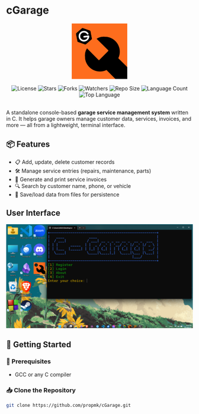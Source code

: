 # cGarage

<p align="center">
  <img src="assets/cgarage.png" alt="cGarage Logo" width="150"/>
</p>


<div align="center">
  <img src="https://img.shields.io/github/license/propmk/cgarage" alt="License" />
  <img src="https://img.shields.io/github/stars/propmk/cgarage" alt="Stars" />
  <img src="https://img.shields.io/github/forks/propmk/cgarage" alt="Forks" />
  <img src="https://img.shields.io/github/watchers/propmk/cgarage" alt="Watchers" />
  <img src="https://img.shields.io/github/repo-size/propmk/cgarage" alt="Repo Size" />
  <img src="https://img.shields.io/github/languages/count/propmk/cgarage" alt="Language Count" />
  <img src="https://img.shields.io/github/languages/top/propmk/cgarage" alt="Top Language" />
</div>
<br>


A standalone console-based **garage service management system** written in C. It helps garage owners manage customer data, services, invoices, and more — all from a lightweight, terminal interface.


## 📦 Features

- 📋 Add, update, delete customer records  
- 🛠 Manage service entries (repairs, maintenance, parts)  
- 🧾 Generate and print service invoices  
- 🔍 Search by customer name, phone, or vehicle  
- 💾 Save/load data from files for persistence


## User Interface

<p align="center">
  <img src="assets/cgarage-windows-screenshot.png" alt="cGarage Windows Screenshot" width="800"/>
</p>


## 🏁 Getting Started

### 🔧 Prerequisites

- GCC or any C compiler

### 📥 Clone the Repository

```bash
git clone https://github.com/propmk/cGarage.git
